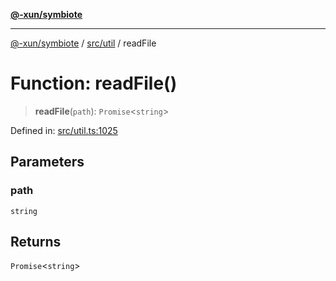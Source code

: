 [**@-xun/symbiote**](../../../README.md)

***

[@-xun/symbiote](../../../README.md) / [src/util](../README.md) / readFile

# Function: readFile()

> **readFile**(`path`): `Promise`\<`string`\>

Defined in: [src/util.ts:1025](https://github.com/Xunnamius/symbiote/blob/0240ff85261f41befe2983f7e894edff74495bad/src/util.ts#L1025)

## Parameters

### path

`string`

## Returns

`Promise`\<`string`\>
